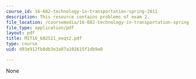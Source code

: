 ```yaml
---
course_id: 16-682-technology-in-transportation-spring-2011
description: This resource contains problems of exam 2.
file_location: /coursemedia/16-682-technology-in-transportation-spring-2011/d93e912fb8db3e3a87a102615f1db9a0_MIT16_682S11_exqs2.pdf
file_type: application/pdf
layout: pdf
title: MIT16_682S11_exqs2.pdf
type: course
uid: d93e912fb8db3e3a87a102615f1db9a0

---
```

None
